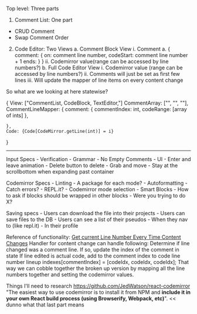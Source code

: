 Top level: Three parts


1. Comment List: One part
  * CRUD Comment
  * Swap Comment Order

2. Code Editor: Two Views
	a. Comment Block View
		i. Comment
		  a. {
		  comment: {
		  		on: comment line number,
		  		codeStart: comment line number + 1 
		  		ends: 
			}
		}
		ii. Codemirror value(range can be accessed by line numbers?)
	b. Full Code Editor View
		i. Codemirror value (range can be accessed by line numbers?)
		ii. Comments will just be set as first few lines
		iii. Will update the mapper of line items on every content change 

So what are we looking at here statewise? 

{
	View: ["CommentList, CodeBlock, TextEditor,"]
	CommentArray: ["", "", ""],
	CommentLineMapper: {
		comment: {
			commentIndex: int,
			codeRange: [array of ints]
		},

	},
	Code: {Code[CodeMirror.getLine(int)] = i}  

}

--------------------------------------

Input Specs
	- Verification
		- Grammar
		- No Empty Comments
	- UI
		- Enter and leave animation
		- Delete button to delete
		- Grab and move
		- Stay at the scrollbottom when expanding past container

Codemirror Specs
	- Linting
		- A package for each mode?
	- Autoformatting
	- Catch errors?
	- REPL.it?
	- Codemirror mode selection
	- Smart Blocks
		- How to ask if blocks should be wrapped in other blocks
		- Were you trying to do X?

Saving specs
	- Users can download the file into their projects
	- Users can save files to the DB
	- Users can see a list of their pseudos 
		- When they nav to (like repl.it)
		- In their profile



















Reference of functionality:
[Get current Line Number Every Time Content Changes](https://stackoverflow.com/questions/53331776/code-mirror-get-current-line-number-every-time-content-changes) 
Handler for content change can handle following: 
	Determine if line changed was a comment line. If so, update the index of the comment in state
	If line edited is actual code, add to the comment index to code line number lineup indexes[commentIndex] = [codeIdx, codeIdx, codeIdx];
	That way we can cobble together the broken up version by mapping all the line numbers together and setting the codemirror values.


Things I'll need to research
https://github.com/JedWatson/react-codemirror
"The easiest way to use codemirror is to install it from NPM and **include it in your own React build process (using Browserify, Webpack, etc)**". << dunno what that last part means

